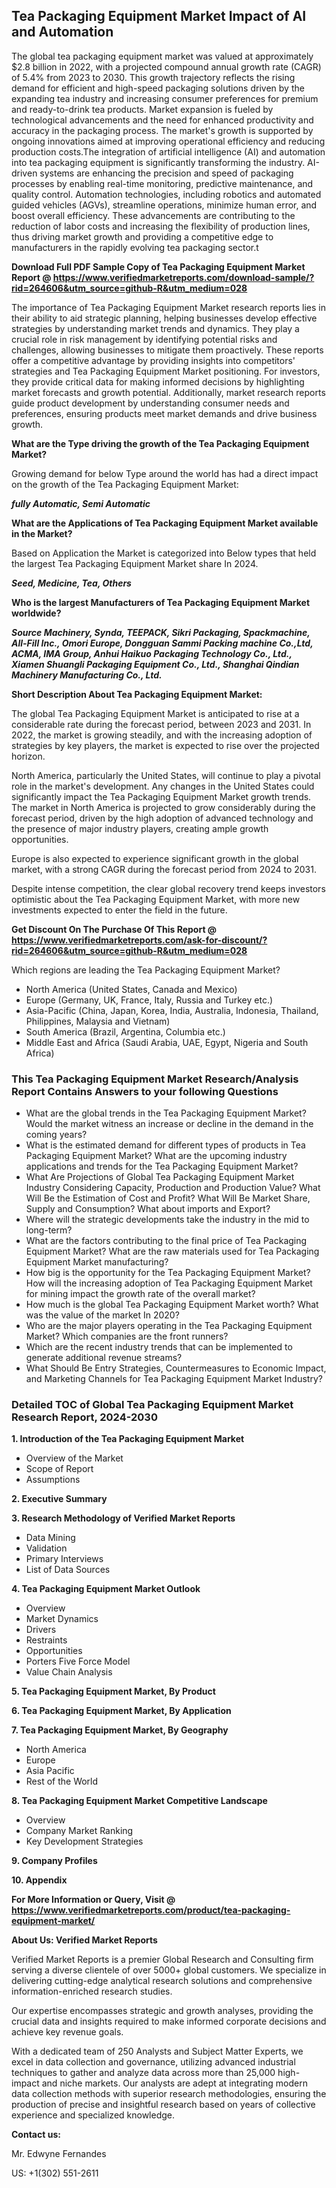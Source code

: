 <h2>Tea Packaging Equipment Market Impact of AI and Automation</h2>The global tea packaging equipment market was valued at approximately $2.8 billion in 2022, with a projected compound annual growth rate (CAGR) of 5.4% from 2023 to 2030. This growth trajectory reflects the rising demand for efficient and high-speed packaging solutions driven by the expanding tea industry and increasing consumer preferences for premium and ready-to-drink tea products. Market expansion is fueled by technological advancements and the need for enhanced productivity and accuracy in the packaging process. The market's growth is supported by ongoing innovations aimed at improving operational efficiency and reducing production costs.The integration of artificial intelligence (AI) and automation into tea packaging equipment is significantly transforming the industry. AI-driven systems are enhancing the precision and speed of packaging processes by enabling real-time monitoring, predictive maintenance, and quality control. Automation technologies, including robotics and automated guided vehicles (AGVs), streamline operations, minimize human error, and boost overall efficiency. These advancements are contributing to the reduction of labor costs and increasing the flexibility of production lines, thus driving market growth and providing a competitive edge to manufacturers in the rapidly evolving tea packaging sector.t</p><p id="" class=""><strong>Download Full PDF Sample Copy of Tea Packaging Equipment Market Report @ <a href="https://www.verifiedmarketreports.com/download-sample/?rid=264606&utm_source=github-R&utm_medium=028" target="_blank">https://www.verifiedmarketreports.com/download-sample/?rid=264606&utm_source=github-R&utm_medium=028</a></strong></p><p>The importance of&nbsp;Tea Packaging Equipment Market research reports lies in their ability to aid strategic planning, helping businesses develop effective strategies by understanding market trends and dynamics. They play a crucial role in risk management by identifying potential risks and challenges, allowing businesses to mitigate them proactively. These reports offer a competitive advantage by providing insights into competitors' strategies and Tea Packaging Equipment Market positioning. For investors, they provide critical data for making informed decisions by highlighting market forecasts and growth potential. Additionally, market research reports guide product development by understanding consumer needs and preferences, ensuring products meet market demands and drive business growth.</p><p><strong>What are the&nbsp;Type driving the growth of the Tea Packaging Equipment Market?</strong></p><p id="" class="">Growing demand for below Type around the world has had a direct impact on the growth of the Tea Packaging Equipment Market:</p><em><strong>fully Automatic, Semi Automatic</strong></em></p><strong>What are the&nbsp;Applications&nbsp;of Tea Packaging Equipment Market available in the Market?</strong></p><p id="" class="">Based on Application the Market is categorized into Below types that held the largest Tea Packaging Equipment Market share In 2024.</p><em><strong>Seed, Medicine, Tea, Others</strong></em></p><strong>Who is the largest Manufacturers of Tea Packaging Equipment Market worldwide?</strong></p><p><em><strong>Source Machinery, Synda, TEEPACK, Sikri Packaging, Spackmachine, All-Fill Inc., Omori Europe, Dongguan Sammi Packing machine Co.,Ltd, ACMA, IMA Group, Anhui Haikuo Packaging Technology Co., Ltd., Xiamen Shuangli Packaging Equipment Co., Ltd., Shanghai Qindian Machinery Manufacturing Co., Ltd.</strong></em></p><p id="" class=""><strong>Short Description About Tea Packaging Equipment Market:</strong></p><p>The global Tea Packaging Equipment Market is anticipated to rise at a considerable rate during the forecast period, between 2023 and 2031. In 2022, the market is growing steadily, and with the increasing adoption of strategies by key players, the market is expected to rise over the projected horizon.</p><p>North America, particularly the United States, will continue to play a pivotal role in the market's development. Any changes in the United States could significantly impact the Tea Packaging Equipment Market growth trends. The market in North America is projected to grow considerably during the forecast period, driven by the high adoption of advanced technology and the presence of major industry players, creating ample growth opportunities.</p><p>Europe is also expected to experience significant growth in the global market, with a strong CAGR during the forecast period from 2024 to 2031.</p><p>Despite intense competition, the clear global recovery trend keeps investors optimistic about the Tea Packaging Equipment Market, with more new investments expected to enter the field in the future.</p><p id="" class=""><strong>Get Discount On The Purchase Of This Report @ <a href="https://www.verifiedmarketreports.com/ask-for-discount/?rid=264606&utm_source=github-R&utm_medium=028" target="_blank">https://www.verifiedmarketreports.com/ask-for-discount/?rid=264606&utm_source=github-R&utm_medium=028</a></strong></p>Which regions are leading the Tea Packaging Equipment Market?</p><ul><li>North America (United States, Canada and Mexico)</li><li>Europe (Germany, UK, France, Italy, Russia and Turkey etc.)</li><li>Asia-Pacific (China, Japan, Korea, India, Australia, Indonesia, Thailand, Philippines, Malaysia and Vietnam)</li><li>South America (Brazil, Argentina, Columbia etc.)</li><li>Middle East and Africa (Saudi Arabia, UAE, Egypt, Nigeria and South Africa)</li></ul><h3 id="" class="">This Tea Packaging Equipment Market Research/Analysis Report Contains Answers to your following Questions</h3><ul><li>What are the global trends in the Tea Packaging Equipment Market? Would the market witness an increase or decline in the demand in the coming years?</li><li>What is the estimated demand for different types of products in Tea Packaging Equipment Market? What are the upcoming industry applications and trends for the Tea Packaging Equipment Market?</li><li>What Are Projections of Global Tea Packaging Equipment Market Industry Considering Capacity, Production and Production Value? What Will Be the Estimation of Cost and Profit? What Will Be Market Share, Supply and Consumption? What about imports and Export?</li><li>Where will the strategic developments take the industry in the mid to long-term?</li><li>What are the factors contributing to the final price of Tea Packaging Equipment Market? What are the raw materials used for Tea Packaging Equipment Market manufacturing?</li><li>How big is the opportunity for the Tea Packaging Equipment Market? How will the increasing adoption of Tea Packaging Equipment Market for mining impact the growth rate of the overall market?</li><li>How much is the global Tea Packaging Equipment Market worth? What was the value of the market In 2020?</li><li>Who are the major players operating in the Tea Packaging Equipment Market? Which companies are the front runners?</li><li>Which are the recent industry trends that can be implemented to generate additional revenue streams?</li><li>What Should Be Entry Strategies, Countermeasures to Economic Impact, and Marketing Channels for Tea Packaging Equipment Market Industry?</li></ul><h3 id="" class="">Detailed TOC of Global Tea Packaging Equipment Market Research Report, 2024-2030</h3><p id="" class=""><strong>1. Introduction of the Tea Packaging Equipment Market</strong></p><ul><li>Overview of the Market</li><li>Scope of Report</li><li>Assumptions</li></ul><p id="" class=""><strong>2. Executive Summary</strong></p><p id="" class=""><strong>3. Research Methodology of Verified Market Reports</strong></p><ul><li>Data Mining</li><li>Validation</li><li>Primary Interviews</li><li>List of Data Sources</li></ul><p id="" class=""><strong>4. Tea Packaging Equipment Market Outlook</strong></p><ul><li>Overview</li><li>Market Dynamics</li><li>Drivers</li><li>Restraints</li><li>Opportunities</li><li>Porters Five Force Model</li><li>Value Chain Analysis</li></ul><p id="" class=""><strong>5. Tea Packaging Equipment Market, By Product</strong></p><p id="" class=""><strong>6. Tea Packaging Equipment Market, By Application</strong></p><p id="" class=""><strong>7. Tea Packaging Equipment Market, By Geography</strong></p><ul><li>North America</li><li>Europe</li><li>Asia Pacific</li><li>Rest of the World</li></ul><p id="" class=""><strong>8. Tea Packaging Equipment Market Competitive Landscape</strong></p><ul><li>Overview</li><li>Company Market Ranking</li><li>Key Development Strategies</li></ul><p id="" class=""><strong>9. Company Profiles</strong></p><p id="" class=""><strong>10. Appendix</strong></p><p id="" class=""><strong>For More Information or Query, Visit @ <a href="https://www.verifiedmarketreports.com/product/tea-packaging-equipment-market/" target="_blank">https://www.verifiedmarketreports.com/product/tea-packaging-equipment-market/</a></strong></p><p id="" class=""><strong>About Us: Verified Market Reports</strong></p><p id="" class="">Verified Market Reports is a premier Global Research and Consulting firm serving a diverse clientele of over 5000+ global customers. We specialize in delivering cutting-edge analytical research solutions and comprehensive information-enriched research studies.</p><p id="" class="">Our expertise encompasses strategic and growth analyses, providing the crucial data and insights required to make informed corporate decisions and achieve key revenue goals.</p><p id="" class="">With a dedicated team of 250 Analysts and Subject Matter Experts, we excel in data collection and governance, utilizing advanced industrial techniques to gather and analyze data across more than 25,000 high-impact and niche markets. Our analysts are adept at integrating modern data collection methods with superior research methodologies, ensuring the production of precise and insightful research based on years of collective experience and specialized knowledge.</p><p id="" class=""><strong>Contact us:</strong></p><p id="" class="">Mr. Edwyne Fernandes</p><p id="" class="">US: +1(302) 551-2611</p>